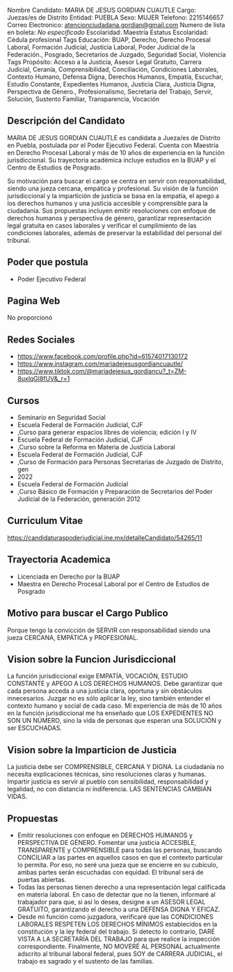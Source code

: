 Nombre Candidato: MARIA DE JESUS GORDIAN CUAUTLE
Cargo: Juezas/es de Distrito
Entidad: PUEBLA
Sexo: MUJER
Telefono: 2215146657
Correo Electronico: atencionciudadana.gordian@gmail.com
Numero de lista en boleta: *No especificado*
Escolaridad: Maestría
Estatus Escolaridad: Cédula profesional
Tags Educación: BUAP, Derecho, Derecho Procesal Laboral, Formación Judicial, Justicia Laboral, Poder Judicial de la Federación., Posgrado, Secretarios de Juzgado, Seguridad Social, Violencia
Tags Propósito: Acceso a la Justicia, Asesor Legal Gratuito, Carrera Judicial, Ceranía, Comprensibilidad, Conciliación, Condiciones Laborales, Contexto Humano, Defensa Digna, Derechos Humanos, Empatía, Escuchar, Estudio Constante, Expedientes Humanos, Justicia Clara, Justicia Digna, Perspectiva de Género., Profesionalismo, Secretaría del Trabajo, Servir, Solución, Sustento Familiar, Transparencia, Vocación


## Descripción del Candidato 

MARIA DE JESUS GORDIAN CUAUTLE es candidata a Jueza/es de Distrito en Puebla, postulada por el Poder Ejecutivo Federal. Cuenta con Maestría en Derecho Procesal Laboral y más de 10 años de experiencia en la función jurisdiccional. Su trayectoria académica incluye estudios en la BUAP y el Centro de Estudios de Posgrado.

Su motivación para buscar el cargo se centra en servir con responsabilidad, siendo una jueza cercana, empática y profesional. Su visión de la función jurisdiccional y la impartición de justicia se basa en la empatía, el apego a los derechos humanos y una justicia accesible y comprensible para la ciudadanía. Sus propuestas incluyen emitir resoluciones con enfoque de derechos humanos y perspectiva de género, garantizar representación legal gratuita en casos laborales y verificar el cumplimiento de las condiciones laborales, además de preservar la estabilidad del personal del tribunal.


## Poder que postula

- Poder Ejecutivo Federal


## Pagina Web

No proporcionó


## Redes Sociales

- https://www.facebook.com/profile.php?id=61574017130172
- https://www.instagram.com/mariadejesusgordiancuautle/
- https://www.tiktok.com/@mariadejesus_gordiancu?_t=ZM-8uxlqGl8fUV&_r=1


## Cursos

- Seminario en Seguridad Social
- Escuela Federal de Formación Judicial, CJF
- ,Curso para generar espacios libres de violencia; edición I y IV
- Escuela Federal de Formación Judicial, CJF
- ,Curso sobre la Reforma en Materia de Justicia Laboral
- Escuela Federal de Formación Judicial, CJF
- ,Curso de Formación para Personas Secretarias de Juzgado de Distrito, gen
- 2022
- Escuela Federal de Formación Judicial
- ,Curso Básico de Formación y Preparación de Secretarios del Poder Judicial de la Federación, generación 2012


## Curriculum Vitae

https://candidaturaspoderjudicial.ine.mx/detalleCandidato/54265/11


## Trayectoria Academica

- Licenciada en Derecho por la BUAP
- Maestra en Derecho Procesal Laboral por el Centro de Estudios de Posgrado


## Motivo para buscar el Cargo Publico

Porque tengo la convicción de SERVIR con responsabilidad siendo una jueza CERCANA, EMPÁTICA y PROFESIONAL.


## Vision sobre la Funcion Jurisdiccional

La función jurisdiccional exige EMPATÍA, VOCACIÓN, ESTUDIO CONSTANTE y APEGO A LOS DERECHOS HUMANOS. Debe garantizar que cada persona acceda a una justicia clara, oportuna y sin obstáculos innecesarios. Juzgar no es sólo aplicar la ley, sino también entender el contexto humano y social de cada caso. Mi experiencia de más de 10 años en la función jurisdiccional me ha enseñado que LOS EXPEDIENTES NO SON UN NÚMERO, sino la vida de personas que esperan una SOLUCIÓN y ser ESCUCHADAS.


## Vision sobre la Imparticion de Justicia

La justicia debe ser COMPRENSIBLE, CERCANA Y DIGNA. La ciudadanía no necesita explicaciones técnicas, sino resoluciones claras y humanas. Impartir justicia es servir al pueblo con sensibilidad, responsabilidad y legalidad, no con distancia ni indiferencia. LAS SENTENCIAS CAMBIAN VIDAS.


## Propuestas

- Emitir resoluciones con enfoque en DERECHOS HUMANOS y PERSPECTIVA DE GÉNERO. Fomentar una justicia ACCESIBLE, TRANSPARENTE y COMPRENSIBLE para todas las personas, buscando CONCILIAR a las partes en aquellos casos en que el contexto particular lo permita. Por eso, no seré una jueza que se encierre en su cubículo, ambas partes serán escuchadas con equidad. El tribunal será de puertas abiertas.
- Todas las personas tienen derecho a una representación legal calificada en materia laboral. En caso de detectar que no la tienen, informaré al trabajador para que, si así lo desea, designe a un ASESOR LEGAL GRATUITO, garantizando el derecho a una DEFENSA DIGNA Y EFICAZ.
- Desde mi función como juzgadora, verificaré que las CONDICIONES LABORALES RESPETEN LOS DERECHOS MÍNIMOS establecidos en la constitución y la ley federal del trabajo. Si detecto lo contrario, DARÉ VISTA A LA SECRETARÍA DEL TRABAJO para que realice la inspección correspondiente. Finalmente, NO MOVERÉ AL PERSONAL actualmente adscrito al tribunal laboral federal, pues SOY de CARRERA JUDICIAL, el trabajo es sagrado y el sustento de las familias.

